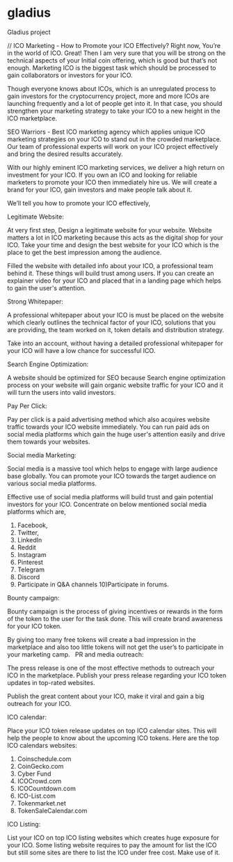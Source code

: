 # gladius
Gladius project


// ICO Marketing - How to Promote your ICO Effectively?
Right now, You’re in the world of ICO. Great! Then I am very sure that you will be strong on the technical aspects of your Initial coin offering, which is good but that’s not enough. Marketing ICO is the biggest task which should be processed to gain collaborators or investors for your ICO.

Though everyone knows about ICOs, which is an unregulated process to gain investors for the cryptocurrency project, more and more ICOs are launching frequently and a lot of people get into it. In that case, you should strengthen your marketing strategy to take your ICO to a new height in the ICO marketplace.

SEO Warriors - Best ICO marketing agency which applies unique ICO marketing strategies on your ICO to stand out in the crowded marketplace. Our team of professional experts will work on your ICO project effectively and bring the desired results accurately.

With our highly eminent ICO marketing services, we deliver a high return on investment for your ICO. If you own an ICO and looking for reliable marketers to promote your ICO then immediately hire us. We will create a brand for your ICO, gain investors and make people talk about it.

We’ll tell you how to promote your ICO effectively,

Legitimate Website: 

At very first step, Design a legitimate website for your website. Website matters a lot in ICO marketing because this acts as the digital shop for your ICO. Take your time and design the best website for your ICO which is the place to get the best impression among the audience.

Filled the website with detailed info about your ICO, a professional team behind it. These things will build trust among users. If you can create an explainer video for your ICO and placed that in a landing page which helps to gain the user's attention.

Strong Whitepaper: 

A professional whitepaper about your ICO is must be placed on the website which clearly outlines the technical factor of your ICO, solutions that you are providing, the team worked on it, token details and distribution strategy.

Take into an account, without having a detailed professional whitepaper for your ICO will have a low chance for successful ICO.

Search Engine Optimization: 

A website should be optimized for SEO because Search engine optimization process on your website will gain organic website traffic for your ICO and it will turn the users into valid investors.

Pay Per Click:

Pay per click is a paid advertising method which also acquires website traffic towards your ICO website immediately. You can run paid ads on social media platforms which gain the huge user's attention easily and drive them towards your websites.

Social media Marketing:

Social media is a massive tool which helps to engage with large audience base globally. You can promote your ICO towards the target audience on various social media platforms.

Effective use of social media platforms will build trust and gain potential investors for your ICO. Concentrate on below mentioned social media platforms which are,

1) Facebook,
2) Twitter,
3) LinkedIn
4) Reddit
5) Instagram
6) Pinterest
7) Telegram
8) Discord
9) Participate in Q&A channels
10)Participate in forums.

Bounty campaign:

Bounty campaign is the process of giving incentives or rewards in the form of the token to the user for the task done. This will create brand awareness for your ICO token. 

By giving too many free tokens will create a bad impression in the marketplace and also too little tokens will not get the user’s to participate in your marketing camp.
 
PR and media outreach:

The press release is one of the most effective methods to outreach your ICO in the marketplace. Publish your press release regarding your ICO token updates in top-rated websites.

Publish the great content about your ICO, make it viral and gain a big outreach for your ICO.

ICO calendar:

Place your ICO token release updates on top ICO calendar sites. This will help the people to know about the upcoming ICO tokens. Here are the top ICO calendars websites:

1) Coinschedule.com
2) CoinGecko.com
3) Cyber Fund
4) ICOCrowd.com
5) ICOCountdown.com
6) ICO-List.com
7) Tokenmarket.net
8) TokenSaleCalendar.com
 

ICO Listing:

List your ICO on top ICO listing websites which creates huge exposure for your ICO. Some listing website requires to pay the amount for list the ICO but still some sites are there to list the ICO under free cost. Make use of it.

